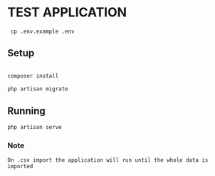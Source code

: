 # TEST APPLICATION


`` cp .env.example .env``


## Setup

```sh

composer install

php artisan migrate

```

## Running

```sh
php artisan serve

```

### Note
`On .csv import the application will run until the whole data is imported`